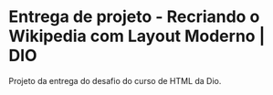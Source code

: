 # Entrega de projeto - Recriando o Wikipedia com Layout Moderno | DIO
Projeto da entrega do desafio do curso de HTML da Dio.

